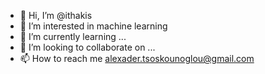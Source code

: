 - 👋 Hi, I’m @ithakis
- 👀 I’m interested in machine learning
- 🌱 I’m currently learning ...
- 💞️ I’m looking to collaborate on ...
- 📫 How to reach me alexader.tsoskounoglou@gmail.com

<!---
ithakis/ithakis is a ✨ special ✨ repository because its `README.md` (this file) appears on your GitHub profile.
You can click the Preview link to take a look at your changes.
--->
